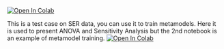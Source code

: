 [![Open In Colab](https://colab.research.google.com/assets/colab-badge.svg)](https://colab.research.google.com/github/dbetteb/early-ML/blob/master/08_CAS_TEST_SER/ANOVA_modeles_AS.ipynb)

This is a test case on SER data, you can use it to train metamodels. 
Here it is used to present ANOVA and Sensitivity Analysis but the 2nd notebook is an example of metamodel training.
[![Open In Colab](https://colab.research.google.com/assets/colab-badge.svg)](https://colab.research.google.com/github/dbetteb/early-ML/blob/master/08_CAS_TEST_SER/Metamodels_on_SER_data.ipynb)
